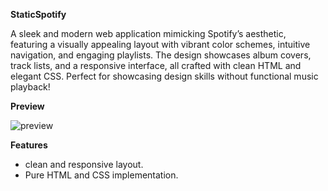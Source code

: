 **StaticSpotify**

A sleek and modern web application mimicking Spotify’s aesthetic, featuring a visually appealing layout with vibrant color schemes, intuitive navigation, and engaging playlists. The design showcases album covers, track lists, and a responsive interface, all crafted with clean HTML and elegant CSS. Perfect for showcasing design skills without functional music playback!


**Preview**


![preview](https://github.com/user-attachments/assets/0c6b00e1-e5a0-43f3-ae58-cc785744ff4b)

**Features**

- clean and responsive layout.
- Pure HTML and CSS implementation.
